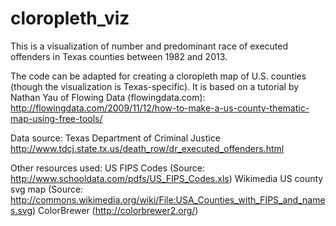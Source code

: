 cloropleth_viz
==============

This is a visualization of number and predominant race of executed offenders in Texas counties between 1982 and 2013. 

The code can be adapted for creating a cloropleth map of U.S. counties (though the visualization is Texas-specific).
It is based on a tutorial by Nathan Yau of Flowing Data (flowingdata.com):
http://flowingdata.com/2009/11/12/how-to-make-a-us-county-thematic-map-using-free-tools/

Data source:
Texas Department of Criminal Justice
http://www.tdcj.state.tx.us/death_row/dr_executed_offenders.html

Other resources used:
US FIPS Codes (Source: http://www.schooldata.com/pdfs/US_FIPS_Codes.xls)
Wikimedia US county svg map (Source: http://commons.wikimedia.org/wiki/File:USA_Counties_with_FIPS_and_names.svg)
ColorBrewer (http://colorbrewer2.org/)
